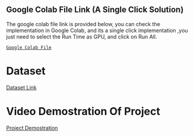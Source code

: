 ## Google Colab File Link (A Single Click Solution)
The google colab file link  is provided below, you can check the implementation in Google Colab, and its a single click implementation
,you just need to select the Run Time as GPU, and click on Run All.

[`Google Colab File`](https://colab.research.google.com/drive/1ITdJrATdpu3zE99HYPXZ42exQWLrWRp0?usp=sharing)

# Dataset
[Dataset Link](https://public.roboflow.com/object-detection/american-sign-language-letters/1)

# Video Demostration Of Project
[Project Demostration](https://drive.google.com/file/d/1ySTNJGgj3hbL4FiKoxzCYsZ60GE9q3aX/view?usp=sharing)
